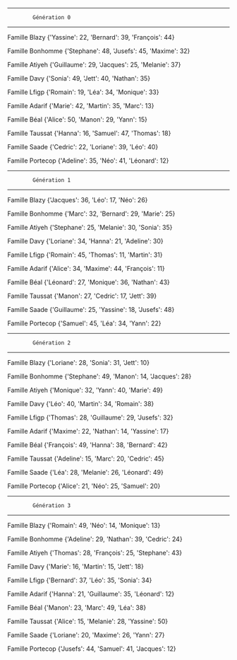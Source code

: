 --------------------------------------
			Génération 0
--------------------------------------
Famille Blazy
{'Yassine': 22, 'Bernard': 39, 'François': 44}

Famille Bonhomme
{'Stephane': 48, 'Jusefs': 45, 'Maxime': 32}

Famille Atiyeh
{'Guillaume': 29, 'Jacques': 25, 'Melanie': 37}

Famille Davy
{'Sonia': 49, 'Jett': 40, 'Nathan': 35}

Famille Lfigp
{'Romain': 19, 'Léa': 34, 'Monique': 33}

Famille Adarif
{'Marie': 42, 'Martin': 35, 'Marc': 13}

Famille Béal
{'Alice': 50, 'Manon': 29, 'Yann': 15}

Famille Taussat
{'Hanna': 16, 'Samuel': 47, 'Thomas': 18}

Famille Saade
{'Cedric': 22, 'Loriane': 39, 'Léo': 40}

Famille Portecop
{'Adeline': 35, 'Néo': 41, 'Léonard': 12}

--------------------------------------
			Génération 1
--------------------------------------
Famille Blazy
{'Jacques': 36, 'Léo': 17, 'Néo': 26}

Famille Bonhomme
{'Marc': 32, 'Bernard': 29, 'Marie': 25}

Famille Atiyeh
{'Stephane': 25, 'Melanie': 30, 'Sonia': 35}

Famille Davy
{'Loriane': 34, 'Hanna': 21, 'Adeline': 30}

Famille Lfigp
{'Romain': 45, 'Thomas': 11, 'Martin': 31}

Famille Adarif
{'Alice': 34, 'Maxime': 44, 'François': 11}

Famille Béal
{'Léonard': 27, 'Monique': 36, 'Nathan': 43}

Famille Taussat
{'Manon': 27, 'Cedric': 17, 'Jett': 39}

Famille Saade
{'Guillaume': 25, 'Yassine': 18, 'Jusefs': 48}

Famille Portecop
{'Samuel': 45, 'Léa': 34, 'Yann': 22}

--------------------------------------
			Génération 2
--------------------------------------
Famille Blazy
{'Loriane': 28, 'Sonia': 31, 'Jett': 10}

Famille Bonhomme
{'Stephane': 49, 'Manon': 14, 'Jacques': 28}

Famille Atiyeh
{'Monique': 32, 'Yann': 40, 'Marie': 49}

Famille Davy
{'Léo': 40, 'Martin': 34, 'Romain': 38}

Famille Lfigp
{'Thomas': 28, 'Guillaume': 29, 'Jusefs': 32}

Famille Adarif
{'Maxime': 22, 'Nathan': 14, 'Yassine': 17}

Famille Béal
{'François': 49, 'Hanna': 38, 'Bernard': 42}

Famille Taussat
{'Adeline': 15, 'Marc': 20, 'Cedric': 45}

Famille Saade
{'Léa': 28, 'Melanie': 26, 'Léonard': 49}

Famille Portecop
{'Alice': 21, 'Néo': 25, 'Samuel': 20}

--------------------------------------
			Génération 3
--------------------------------------
Famille Blazy
{'Romain': 49, 'Néo': 14, 'Monique': 13}

Famille Bonhomme
{'Adeline': 29, 'Nathan': 39, 'Cedric': 24}

Famille Atiyeh
{'Thomas': 28, 'François': 25, 'Stephane': 43}

Famille Davy
{'Marie': 16, 'Martin': 15, 'Jett': 18}

Famille Lfigp
{'Bernard': 37, 'Léo': 35, 'Sonia': 34}

Famille Adarif
{'Hanna': 21, 'Guillaume': 35, 'Léonard': 12}

Famille Béal
{'Manon': 23, 'Marc': 49, 'Léa': 38}

Famille Taussat
{'Alice': 15, 'Melanie': 28, 'Yassine': 50}

Famille Saade
{'Loriane': 20, 'Maxime': 26, 'Yann': 27}

Famille Portecop
{'Jusefs': 44, 'Samuel': 41, 'Jacques': 12}

